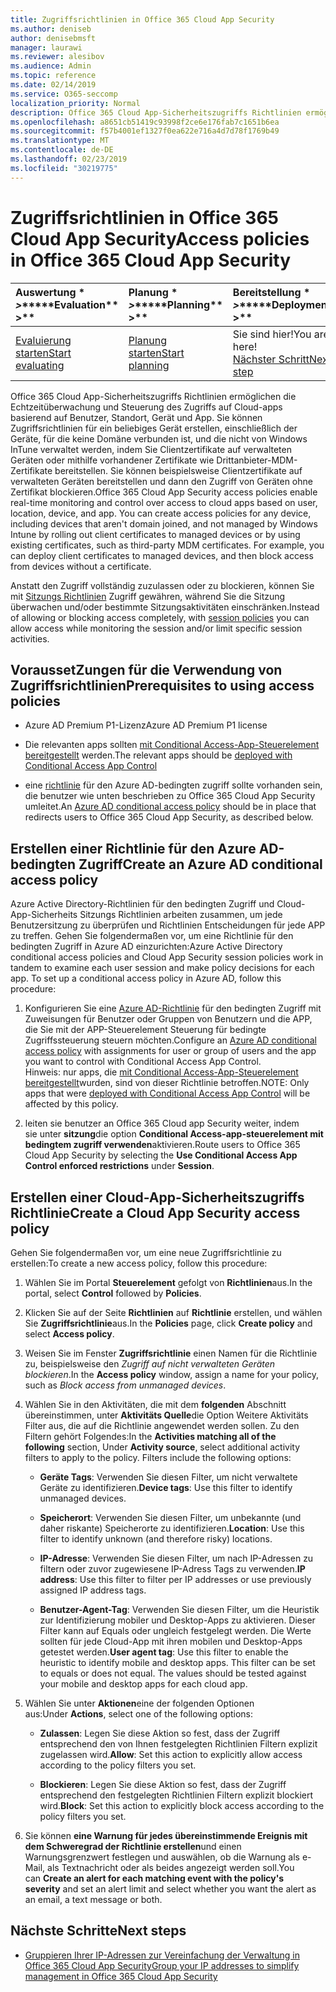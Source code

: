 ```yaml
---
title: Zugriffsrichtlinien in Office 365 Cloud App Security
ms.author: deniseb
author: denisebmsft
manager: laurawi
ms.reviewer: alesibov
ms.audience: Admin
ms.topic: reference
ms.date: 02/14/2019
ms.service: O365-seccomp
localization_priority: Normal
description: Office 365 Cloud App-Sicherheitszugriffs Richtlinien ermöglichen die Echtzeitüberwachung und Steuerung des Zugriffs auf Cloud-apps basierend auf Benutzer, Standort, Gerät und App. Sie können Zugriffsrichtlinien für ein beliebiges Gerät erstellen, einschließlich der Geräte, für die keine Domäne verbunden ist, und die nicht von Windows InTune verwaltet werden, indem Sie Clientzertifikate auf verwalteten Geräten oder mithilfe vorhandener Zertifikate wie Drittanbieter-MDM-Zertifikate bereitstellen. Sie können beispielsweise Clientzertifikate auf verwalteten Geräten bereitstellen und dann den Zugriff von Geräten ohne Zertifikat blockieren.
ms.openlocfilehash: a8651cb51419c93998f2ce6e176fab7c1651b6ea
ms.sourcegitcommit: f57b4001ef1327f0ea622e716a4d7d78f1769b49
ms.translationtype: MT
ms.contentlocale: de-DE
ms.lasthandoff: 02/23/2019
ms.locfileid: "30219775"
---
```

# <a name="access-policies-in-office-365-cloud-app-security"></a><span data-ttu-id="220cc-105">Zugriffsrichtlinien in Office 365 Cloud App Security</span><span class="sxs-lookup"><span data-stu-id="220cc-105">Access policies in Office 365 Cloud App Security</span></span>

|<span data-ttu-id="220cc-106">Auswertung \* *\>*\*</span><span class="sxs-lookup"><span data-stu-id="220cc-106">\*\*\*\*Evaluation\*\* \>\*\*</span></span>|<span data-ttu-id="220cc-107">Planung \* *\>*\*</span><span class="sxs-lookup"><span data-stu-id="220cc-107">\*\*\*\*Planning\*\* \>\*\*</span></span>|<span data-ttu-id="220cc-108">Bereitstellung \* *\>*\*</span><span class="sxs-lookup"><span data-stu-id="220cc-108">\*\*\*\*Deployment\*\* \>\*\*</span></span>|<span data-ttu-id="220cc-109">Auslastung \* \* \* \*</span><span class="sxs-lookup"><span data-stu-id="220cc-109">\*\*\*\*Utilization\*\*\*\*</span></span>|
|:-----|:-----|:-----|:-----|
|[<span data-ttu-id="220cc-110">Evaluierung starten</span><span class="sxs-lookup"><span data-stu-id="220cc-110">Start evaluating</span></span>](office-365-cas-overview.md) <br/> |[<span data-ttu-id="220cc-111">Planung starten</span><span class="sxs-lookup"><span data-stu-id="220cc-111">Start planning</span></span>](get-ready-for-office-365-cas.md) <br/> |<span data-ttu-id="220cc-112">Sie sind hier!</span><span class="sxs-lookup"><span data-stu-id="220cc-112">You are here!</span></span>  <br/> [<span data-ttu-id="220cc-113">Nächster Schritt</span><span class="sxs-lookup"><span data-stu-id="220cc-113">Next step</span></span>](group-your-ip-addresses-in-ocas.md) <br/> |[<span data-ttu-id="220cc-114">Verwendung beginnen</span><span class="sxs-lookup"><span data-stu-id="220cc-114">Start utilizing</span></span>](utilization-activities-for-ocas.md) <br/> |

<span data-ttu-id="220cc-p102">Office 365 Cloud App-Sicherheitszugriffs Richtlinien ermöglichen die Echtzeitüberwachung und Steuerung des Zugriffs auf Cloud-apps basierend auf Benutzer, Standort, Gerät und App. Sie können Zugriffsrichtlinien für ein beliebiges Gerät erstellen, einschließlich der Geräte, für die keine Domäne verbunden ist, und die nicht von Windows InTune verwaltet werden, indem Sie Clientzertifikate auf verwalteten Geräten oder mithilfe vorhandener Zertifikate wie Drittanbieter-MDM-Zertifikate bereitstellen. Sie können beispielsweise Clientzertifikate auf verwalteten Geräten bereitstellen und dann den Zugriff von Geräten ohne Zertifikat blockieren.</span><span class="sxs-lookup"><span data-stu-id="220cc-p102">Office 365 Cloud App Security access policies enable real-time monitoring and control over access to cloud apps based on user, location, device, and app. You can create access policies for any device, including devices that aren't domain joined, and not managed by Windows Intune by rolling out client certificates to managed devices or by using existing certificates, such as third-party MDM certificates. For example, you can deploy client certificates to managed devices, and then block access from devices without a certificate.</span></span>

<span data-ttu-id="220cc-118">Anstatt den Zugriff vollständig zuzulassen oder zu blockieren, können Sie mit [Sitzungs Richtlinien](ocas-session-policies.md) Zugriff gewähren, während Sie die Sitzung überwachen und/oder bestimmte Sitzungsaktivitäten einschränken.</span><span class="sxs-lookup"><span data-stu-id="220cc-118">Instead of allowing or blocking access completely, with [session policies](ocas-session-policies.md) you can allow access while monitoring the session and/or limit specific session activities.</span></span>

## <a name="prerequisites-to-using-access-policies"></a><span data-ttu-id="220cc-119">VoraussetZungen für die Verwendung von Zugriffsrichtlinien</span><span class="sxs-lookup"><span data-stu-id="220cc-119">Prerequisites to using access policies</span></span>

- <span data-ttu-id="220cc-120">Azure AD Premium P1-Lizenz</span><span class="sxs-lookup"><span data-stu-id="220cc-120">Azure AD Premium P1 license</span></span>

- <span data-ttu-id="220cc-121">Die relevanten apps sollten [mit Conditional Access-App-Steuerelement bereitgestellt](https://docs.microsoft.com/en-us/cloud-app-security/proxy-deployment-aad) werden.</span><span class="sxs-lookup"><span data-stu-id="220cc-121">The relevant apps should be [deployed with Conditional Access App Control](https://docs.microsoft.com/en-us/cloud-app-security/proxy-deployment-aad)</span></span>

- <span data-ttu-id="220cc-122">eine [richtlinie](https://docs.microsoft.com/azure/active-directory/active-directory-conditional-access-azure-portal) für den Azure AD-bedingten zugriff sollte vorhanden sein, die benutzer wie unten beschrieben zu Office 365 Cloud App Security umleitet.</span><span class="sxs-lookup"><span data-stu-id="220cc-122">An [Azure AD conditional access policy](https://docs.microsoft.com/azure/active-directory/active-directory-conditional-access-azure-portal) should be in place that redirects users to Office 365 Cloud App Security, as described below.</span></span>

## <a name="create-an-azure-ad-conditional-access-policy"></a><span data-ttu-id="220cc-123">Erstellen einer Richtlinie für den Azure AD-bedingten Zugriff</span><span class="sxs-lookup"><span data-stu-id="220cc-123">Create an Azure AD conditional access policy</span></span>

<span data-ttu-id="220cc-p103">Azure Active Directory-Richtlinien für den bedingten Zugriff und Cloud-App-Sicherheits Sitzungs Richtlinien arbeiten zusammen, um jede Benutzersitzung zu überprüfen und Richtlinien Entscheidungen für jede APP zu treffen. Gehen Sie folgendermaßen vor, um eine Richtlinie für den bedingten Zugriff in Azure AD einzurichten:</span><span class="sxs-lookup"><span data-stu-id="220cc-p103">Azure Active Directory conditional access policies and Cloud App Security session policies work in tandem to examine each user session and make policy decisions for each app. To set up a conditional access policy in Azure AD, follow this procedure:</span></span>

1. <span data-ttu-id="220cc-126">Konfigurieren Sie eine [Azure AD-Richtlinie](https://docs.microsoft.com/azure/active-directory/active-directory-conditional-access-azure-portal) für den bedingten Zugriff mit Zuweisungen für Benutzer oder Gruppen von Benutzern und die APP, die Sie mit der APP-Steuerelement Steuerung für bedingte Zugriffssteuerung steuern möchten.</span><span class="sxs-lookup"><span data-stu-id="220cc-126">Configure an [Azure AD conditional access policy](https://docs.microsoft.com/azure/active-directory/active-directory-conditional-access-azure-portal) with assignments for user or group of users and the app you want to control with Conditional Access App Control.</span></span><br><span data-ttu-id="220cc-127">Hinweis: nur apps, die [mit Conditional Access-App-Steuerelement bereitgestellt](https://docs.microsoft.com/cloud-app-security/proxy-deployment-aad)wurden, sind von dieser Richtlinie betroffen.</span><span class="sxs-lookup"><span data-stu-id="220cc-127">NOTE: Only apps that were [deployed with Conditional Access App Control](https://docs.microsoft.com/cloud-app-security/proxy-deployment-aad) will be affected by this policy.</span></span>

2. <span data-ttu-id="220cc-128">leiten sie benutzer an Office 365 Cloud app Security weiter, indem sie unter **sitzung**die option **Conditional Access-app-steuerelement mit bedingtem zugriff verwenden**aktivieren.</span><span class="sxs-lookup"><span data-stu-id="220cc-128">Route users to Office 365 Cloud App Security by selecting the **Use Conditional Access App Control enforced restrictions** under **Session**.</span></span>

## <a name="create-a-cloud-app-security-access-policy"></a><span data-ttu-id="220cc-129">Erstellen einer Cloud-App-Sicherheitszugriffs Richtlinie</span><span class="sxs-lookup"><span data-stu-id="220cc-129">Create a Cloud App Security access policy</span></span>

<span data-ttu-id="220cc-130">Gehen Sie folgendermaßen vor, um eine neue Zugriffsrichtlinie zu erstellen:</span><span class="sxs-lookup"><span data-stu-id="220cc-130">To create a new access policy, follow this procedure:</span></span>

1. <span data-ttu-id="220cc-131">Wählen Sie im Portal **Steuerelement** gefolgt von **Richtlinien**aus.</span><span class="sxs-lookup"><span data-stu-id="220cc-131">In the portal, select **Control** followed by **Policies**.</span></span>

2. <span data-ttu-id="220cc-132">Klicken Sie auf der Seite **Richtlinien** auf **Richtlinie** erstellen, und wählen Sie **Zugriffsrichtlinie**aus.</span><span class="sxs-lookup"><span data-stu-id="220cc-132">In the **Policies** page, click **Create policy** and select **Access policy**.</span></span>

3. <span data-ttu-id="220cc-133">Weisen Sie im Fenster **Zugriffsrichtlinie** einen Namen für die Richtlinie zu, beispielsweise den *Zugriff auf nicht verwalteten Geräten blockieren*.</span><span class="sxs-lookup"><span data-stu-id="220cc-133">In the **Access policy** window, assign a name for your policy, such as *Block access from unmanaged devices*.</span></span>

4. <span data-ttu-id="220cc-p104">Wählen Sie in den Aktivitäten, die mit dem **folgenden** Abschnitt übereinstimmen, unter **Aktivitäts Quelle**die Option Weitere Aktivitäts Filter aus, die auf die Richtlinie angewendet werden sollen. Zu den Filtern gehört Folgendes:</span><span class="sxs-lookup"><span data-stu-id="220cc-p104">In the **Activities matching all of the following** section, Under **Activity source**, select additional activity filters to apply to the policy. Filters include the following options:</span></span>
    
    - <span data-ttu-id="220cc-136">**Geräte Tags**: Verwenden Sie diesen Filter, um nicht verwaltete Geräte zu identifizieren.</span><span class="sxs-lookup"><span data-stu-id="220cc-136">**Device tags**: Use this filter to identify unmanaged devices.</span></span>
    
    - <span data-ttu-id="220cc-137">**Speicherort**: Verwenden Sie diesen Filter, um unbekannte (und daher riskante) Speicherorte zu identifizieren.</span><span class="sxs-lookup"><span data-stu-id="220cc-137">**Location**: Use this filter to identify unknown (and therefore risky) locations.</span></span>
    
    - <span data-ttu-id="220cc-138">**IP-Adresse**: Verwenden Sie diesen Filter, um nach IP-Adressen zu filtern oder zuvor zugewiesene IP-Adress Tags zu verwenden.</span><span class="sxs-lookup"><span data-stu-id="220cc-138">**IP address**: Use this filter to filter per IP addresses or use previously assigned IP address tags.</span></span>
    
    - <span data-ttu-id="220cc-p105">**Benutzer-Agent-Tag**: Verwenden Sie diesen Filter, um die Heuristik zur Identifizierung mobiler und Desktop-Apps zu aktivieren. Dieser Filter kann auf Equals oder ungleich festgelegt werden. Die Werte sollten für jede Cloud-App mit ihren mobilen und Desktop-Apps getestet werden.</span><span class="sxs-lookup"><span data-stu-id="220cc-p105">**User agent tag**: Use this filter to enable the heuristic to identify mobile and desktop apps. This filter can be set to equals or does not equal. The values should be tested against your mobile and desktop apps for each cloud app.</span></span>

5. <span data-ttu-id="220cc-142">Wählen Sie unter **Aktionen**eine der folgenden Optionen aus:</span><span class="sxs-lookup"><span data-stu-id="220cc-142">Under **Actions**, select one of the following options:</span></span>
    
    - <span data-ttu-id="220cc-143">**Zulassen**: Legen Sie diese Aktion so fest, dass der Zugriff entsprechend den von Ihnen festgelegten Richtlinien Filtern explizit zugelassen wird.</span><span class="sxs-lookup"><span data-stu-id="220cc-143">**Allow**: Set this action to explicitly allow access according to the policy filters you set.</span></span>
    
    - <span data-ttu-id="220cc-144">**Blockieren**: Legen Sie diese Aktion so fest, dass der Zugriff entsprechend den festgelegten Richtlinien Filtern explizit blockiert wird.</span><span class="sxs-lookup"><span data-stu-id="220cc-144">**Block**: Set this action to explicitly block access according to the policy filters you set.</span></span>

6. <span data-ttu-id="220cc-145">Sie können **eine Warnung für jedes übereinstimmende Ereignis mit dem Schweregrad der Richtlinie erstellen**und einen Warnungsgrenzwert festlegen und auswählen, ob die Warnung als e-Mail, als Textnachricht oder als beides angezeigt werden soll.</span><span class="sxs-lookup"><span data-stu-id="220cc-145">You can **Create an alert for each matching event with the policy's severity** and set an alert limit and select whether you want the alert as an email, a text message or both.</span></span>

## <a name="next-steps"></a><span data-ttu-id="220cc-146">Nächste Schritte</span><span class="sxs-lookup"><span data-stu-id="220cc-146">Next steps</span></span>

- [<span data-ttu-id="220cc-147">Gruppieren Ihrer IP-Adressen zur Vereinfachung der Verwaltung in Office 365 Cloud App Security</span><span class="sxs-lookup"><span data-stu-id="220cc-147">Group your IP addresses to simplify management in Office 365 Cloud App Security</span></span>](group-your-ip-addresses-in-ocas.md)